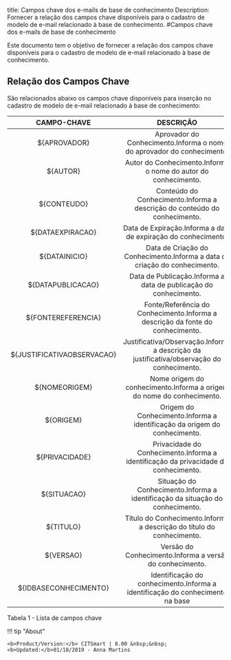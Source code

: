title: Campos chave dos e-mails de base de conhecimento
Description: Fornecer a relação dos campos chave disponíveis para o cadastro de modelo de e-mail relacionado à base de conhecimento.
#Campos chave dos e-mails de base de conhecimento


Este documento tem o objetivo de fornecer a relação dos campos chave disponíveis
para o cadastro de modelo de e-mail relacionado à base de conhecimento.

Relação dos Campos Chave
----------------------------

São relacionados abaixo os campos chave disponíveis para inserção no cadastro de
modelo de e-mail relacionado à base de conhecimento:

|         CAMPO-CHAVE        |                                         DESCRIÇÃO                                         |
|:--------------------------:|:-----------------------------------------------------------------------------------------:|
|        ${APROVADOR}        |           Aprovador do Conhecimento.Informa o nome do aprovador do conhecimento.          |
|          ${AUTOR}          |               Autor do Conhecimento.Informa o nome do autor do conhecimento.              |
|         ${CONTEUDO}        |         Conteúdo do Conhecimento.Informa a descrição do conteúdo do conhecimento.         |
|      ${DATAEXPIRACAO}      |               Data de Expiração.Informa a data de expiração do conhecimento.              |
|        ${DATAINICIO}       |         Data de Criação do Conhecimento.Informa a data de criação do conhecimento.        |
|      ${DATAPUBLICACAO}     |              Data de Publicação.Informa a data de publicação do conhecimento.             |
|     ${FONTEREFERENCIA}     |       Fonte/Referência do Conhecimento.Informa a descrição da fonte do conhecimento.      |
| ${JUSTIFICATIVAOBSERVACAO} | Justificativa/Observação.Informa a descrição da justificativa/observação do conhecimento. |
|        ${NOMEORIGEM}       |           Nome origem do conhecimento.Informa a origem do nome do conhecimento.           |
|          ${ORIGEM}         |         Origem do Conhecimento.Informa a identificação da origem do conhecimento.         |
|       ${PRIVACIDADE}       |    Privacidade do Conhecimento.Informa a identificação da privacidade do conhecimento.    |
|         ${SITUACAO}        |       Situação do Conhecimento.Informa a identificação da situação do conhecimento.       |
|          ${TITULO}         |           Título do Conhecimento.Informa a descrição do título do conhecimento.           |
|          ${VERSAO}         |                  Versão do Conhecimento.Informa a versão do conhecimento.                 |
|    ${IDBASECONHECIMENTO}   |       Identificação do conhecimento.Informa a identificação do conhecimento na base       |

Tabela 1 - Lista de campos chave

!!! tip "About"

    <b>Product/Version:</b> CITSmart | 8.00 &nbsp;&nbsp;
    <b>Updated:</b>01/18/2019 - Anna Martins
